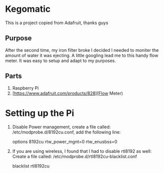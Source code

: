 # Kegomatic 
This is a project copied from Adafruit, thanks guys

## Purpose
After the second time, my iron filter broke I decided I needed to moniter the amount of water it was ejecting.
A little googling lead me to this handy flow meter.
It was easy to setup and adapt to my purposes.

## Parts

1. Raspberry Pi
1. [https://www.adafruit.com/products/828](Flow Meter)


# Setting up the Pi

1. Disable Power management, create a file called: /etc/modprobe.d/8192cu.conf, add the following line:
    
    options 8192cu rtw_power_mgnt=0 rtw_enusbss=0


1. If you are using wireless, I found that I had to disable rtl8192 as well:
Create a file called: /etc/modprobe.d/rtl8192cu-blacklist.conf
    
    blacklist rtl8192cu



